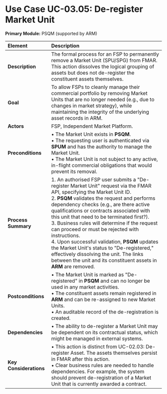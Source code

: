 # Use Case UC-03.05: De-register Market Unit
**Primary Module:** PSQM (supported by ARM)

| Element             | Description                                                                                                                                                                                                                                                         |
| :------------------ | :------------------------------------------------------------------------------------------------------------------------------------------------------------------------------------------------------------------------------------------------------------------ |
| **Description**     | The formal process for an FSP to permanently remove a Market Unit (SPU/SPG) from FMAR. This action dissolves the logical grouping of assets but does not de-register the constituent assets themselves.                                                                    |
| **Goal**            | To allow FSPs to cleanly manage their commercial portfolio by removing Market Units that are no longer needed (e.g., due to changes in market strategy), while maintaining the integrity of the underlying asset records in ARM.                |
| **Actors**          | FSP, Independent Market Platform.                                                                                                                                                                                                                                  |
| **Preconditions**   | • The Market Unit exists in **PSQM**. <br> • The requesting user is authenticated via **SPUM** and has the authority to manage the Market Unit. <br> • The Market Unit is not subject to any active, in-flight commercial obligations that would prevent its removal. |
| **Process Summary** | 1. An authorised FSP user submits a "De-register Market Unit" request via the FMAR API, specifying the Market Unit ID. <br> 2. **PSQM** validates the request and performs dependency checks (e.g., are there active qualifications or contracts associated with this unit that need to be terminated first?). <br> 3. Business rules will determine if the request can proceed or must be rejected with instructions. <br> 4. Upon successful validation, **PSQM** updates the Market Unit's status to "De-registered," effectively dissolving the unit. The links between the unit and its constituent assets in **ARM** are removed. |
| **Postconditions**  | • The Market Unit is marked as "De-registered" in **PSQM** and can no longer be used in any market activities. <br> • The constituent assets remain registered in **ARM** and can be re-assigned to new Market Units. <br> • An auditable record of the de-registration is created. |
| **Dependencies**    | • The ability to de-register a Market Unit may be dependent on its contractual status, which might be managed in external systems.                                                                                                                                   |
| **Key Considerations** | • This action is distinct from UC-02.03: De-register Asset. The assets themselves persist in FMAR after this action. <br> • Clear business rules are needed to handle dependencies. For example, the system should prevent de-registration of a Market Unit that is currently awarded a contract. |
